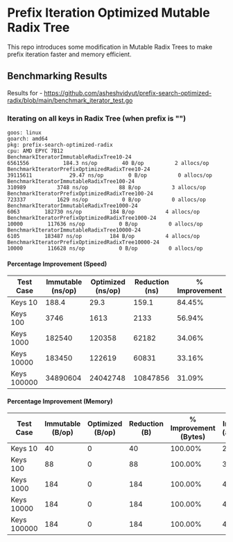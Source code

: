 # Prefix Iteration Optimized Mutable Radix Tree

This repo introduces some modification in Mutable Radix Trees to make prefix iteration faster and memory efficient.

## Benchmarking Results

Results for - https://github.com/asheshvidyut/prefix-search-optimized-radix/blob/main/benchmark_iterator_test.go

### Iterating on all keys in Radix Tree (when prefix is "")

```
goos: linux
goarch: amd64
pkg: prefix-search-optimized-radix
cpu: AMD EPYC 7B12
BenchmarkIteratorImmutableRadixTree10-24                    	 6561556	       184.3 ns/op	      40 B/op	       2 allocs/op
BenchmarkIteratorPrefixOptimizedRadixTree10-24              	39115611	        29.47 ns/op	       0 B/op	       0 allocs/op
BenchmarkIteratorImmutableRadixTree100-24                   	  310989	      3748 ns/op	      88 B/op	       3 allocs/op
BenchmarkIteratorPrefixOptimizedRadixTree100-24             	  723337	      1629 ns/op	       0 B/op	       0 allocs/op
BenchmarkIteratorImmutableRadixTree1000-24                  	    6063	    182730 ns/op	     184 B/op	       4 allocs/op
BenchmarkIteratorPrefixOptimizedRadixTree1000-24            	   10000	    117636 ns/op	       0 B/op	       0 allocs/op
BenchmarkIteratorImmutableRadixTree10000-24                 	    6105	    183487 ns/op	     184 B/op	       4 allocs/op
BenchmarkIteratorPrefixOptimizedRadixTree10000-24           	   10000	    116628 ns/op	       0 B/op	       0 allocs/op
```

#### Percentage Improvement (Speed)
| Test Case   | Immutable (ns/op) | Optimized (ns/op) | Reduction (ns) | % Improvement |
| ----------- | ----------------- | ----------------- | -------------- | ------------- |
| Keys 10     | 188.4             | 29.3              | 159.1          | 84.45%        |
| Keys 100    | 3746              | 1613              | 2133           | 56.94%        |
| Keys 1000   | 182540            | 120358            | 62182          | 34.06%        |
| Keys 10000  | 183450            | 122619            | 60831          | 33.16%        |
| Keys 100000 | 34890604          | 24042748          | 10847856       | 31.09%        |

#### Percentage Improvement (Memory)
| Test Case   | Immutable (B/op) | Optimized (B/op) | Reduction (B) | % Improvement (Bytes) | Immutable (allocs/op) | Optimized (allocs/op) | Reduction (allocs) | % Improvement (Allocs) |
| ----------- | ---------------- | ---------------- | ------------- | --------------------- | --------------------- | --------------------- | ------------------ | ---------------------- |
| Keys 10     | 40               | 0                | 40            | 100.00%               | 2                     | 0                     | 2                  | 100.00%                |
| Keys 100    | 88               | 0                | 88            | 100.00%               | 3                     | 0                     | 3                  | 100.00%                |
| Keys 1000   | 184              | 0                | 184           | 100.00%               | 4                     | 0                     | 4                  | 100.00%                |
| Keys 10000  | 184              | 0                | 184           | 100.00%               | 4                     | 0                     | 4                  | 100.00%                |
| Keys 100000 | 184              | 0                | 184           | 100.00%               | 4                     | 0                     | 4                  | 100.00%                |
